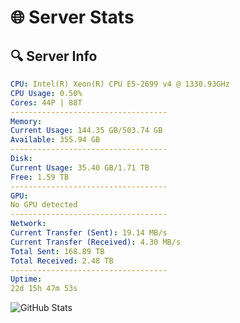 # 🌐 Server Stats
## 🔍 Server Info
```yaml
CPU: Intel(R) Xeon(R) CPU E5-2699 v4 @ 1330.93GHz
CPU Usage: 0.50%
Cores: 44P | 88T
-----------------------------------
Memory:
Current Usage: 144.35 GB/503.74 GB
Available: 355.94 GB
-----------------------------------
Disk:
Current Usage: 35.40 GB/1.71 TB
Free: 1.59 TB
-----------------------------------
GPU:
No GPU detected
-----------------------------------
Network:
Current Transfer (Sent): 19.14 MB/s
Current Transfer (Received): 4.30 MB/s
Total Sent: 168.89 TB
Total Received: 2.48 TB
-----------------------------------
Uptime:
22d 15h 47m 53s
```
![GitHub Stats](https://img.shields.io/badge/Updated-2025-03-02_14:31:11-blue)